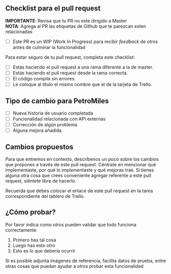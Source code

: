 ## Checklist para el pull request

**IMPORTANTE**: Revisa que tu PR no este dirigido a Master  
**NOTA**: Agrega al PR las etiquetas de Github que te parezcan esten relacionadas

- [ ] Este PR es un WIP (Work In Progress) para recibir _feedback_ de otros antes de culminar la funcionalidad

Para estar seguro de tu pull request, completa este checklist:

- [ ] Estás haciendo el pull request a una rama diferente a la de master.
- [ ] Estás haciendo el pull request desde la rama correcta.
- [ ] El código compila sin errores.
- [ ] Le coloque al título el mismo nombre que el de la tarjeta de Trello.

## Tipo de cambio para PetroMiles

- [ ] Nueva historia de usuario completada
- [ ] Funcionalidad relacionada con API externas
- [ ] Corrección de algún problema
- [ ] Alguna mejora añadida

## Cambios propuestos

Para que entremos en contexto, descríbenos un poco sobre los cambios que propones a través de este pull request.
Céntrate en mencionar qué implementaste, por qué lo implementaste y qué mejoras trae.
Si tienes alguna otra cosa que crees conveniente agregar referente a este pull request, siéntete libre de hacerlo.

Recuerda que debes colocar el enlace de este pull request en la tarea correspondiente del tablero de Trello.

## ¿Cómo probar?

Por favor indica como otros pueden validar que todo funciona correctamente

1. Primero has tal cosa
2. Luego has esto otro
3. Esto es lo que debería ocurrir

Si es posible adjunta imágenes de referencia, facilita datos de prueba, entre otras cosas que puedan ayudar a otros probar esta funcionalidad

